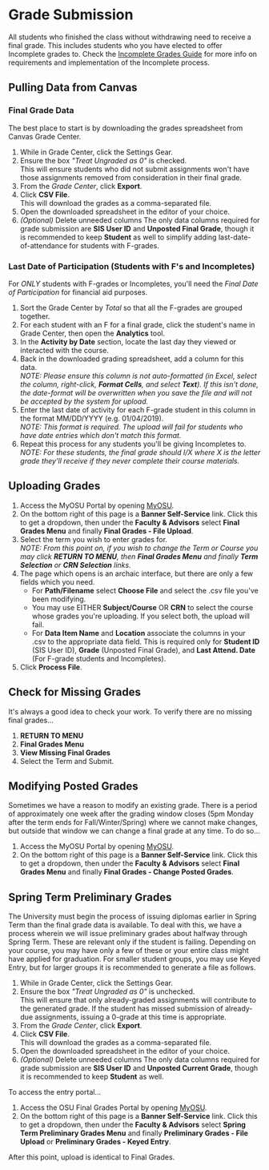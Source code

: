 # Grade Submission

All students who finished the class without withdrawing need to receive a final grade.  This includes students who you have elected to offer Incomplete grades to.  Check the [Incomplete Grades Guide](Incompletes.html) for more info on requirements and implementation of the Incomplete process.

## Pulling Data from Canvas

### Final Grade Data

The best place to start is by downloading the grades spreadsheet from Canvas Grade Center.

1. While in Grade Center, click the Settings Gear.
2. Ensure the box _"Treat Ungraded as 0"_ is checked.  
This will ensure students who did not submit assignments won't have those assignments removed from consideration in their final grade.
3. From the _Grade Center_, click **Export**.
4. Click **CSV File**.  
This will download the grades as a comma-separated file.
5. Open the downloaded spreadsheet in the editor of your choice. 
6. _(Optional)_ Delete unneeded columns
The only data columns required for grade submission are **SIS User ID** and **Unposted Final Grade**, though it is recommended to keep **Student** as well to simplify adding last-date-of-attendance for students with F-grades.

### Last Date of Participation (Students with F's and Incompletes)

For _ONLY_ students with F-grades or Incompletes, you'll need the _Final Date of Participation_ for financial aid purposes.

1. Sort the Grade Center by _Total_ so that all the F-grades are grouped together.
2. For each student with an F for a final grade, click the student's name in Grade Center, then open the **Analytics** tool.
3. In the **Activity by Date** section, locate the last day they viewed or interacted with the course.
4. Back in the downloaded grading spreadsheet, add a column for this data.  
_NOTE: Please ensure this column is not auto-formatted (in Excel, select the column, right-click, **Format Cells**, and select **Text**). If this isn't done, the date-format will be overwritten when you save the file and will not be accepted by the system for upload._
5. Enter the last date of activity for each F-grade student in this column in the format MM/DD/YYYY (e.g. 01/04/2019).  
_NOTE:  This format is required. The upload will fail for students who have date entries which don't match this format._
6. Repeat this process for any students you'll be giving Incompletes to.  
_NOTE: For these students, the final grade should I/X where X is the letter grade they'll receive if they never complete their course materials._

## Uploading Grades

1. Access the MyOSU Portal by opening [MyOSU](https://myosu.oregonstate.edu/). 
2. On the bottom right of this page is a **Banner Self-Service** link.  Click this to get a dropdown, then under the **Faculty & Advisors** select **Final Grades Menu** and finally **Final Grades - File Upload**.
3. Select the term you wish to enter grades for.  
_NOTE: From this point on, if you wish to change the Term or Course you may click **RETURN TO MENU**, then **Final Grades Menu** and finally **Term Selection** or **CRN Selection** links._
4. The page which opens is an archaic interface, but there are only a few fields which you need.
    - For **Path/Filename** select **Choose File** and select the .csv file you've been modifying.
    - You may use EITHER **Subject/Course** OR **CRN** to select the course whose grades you're uploading. If you select both, the upload will fail.
    - For **Data Item Name** and **Location** associate the columns in your .csv to the appropriate data field.  This is required only for **Student ID** (SIS User ID), **Grade** (Unposted Final Grade), and **Last Attend. Date** (For F-grade students and Incompletes).
5. Click **Process File**.

## Check for Missing Grades

It's always a good idea to check your work.  To verify there are no missing final grades...

1. **RETURN TO MENU**
2. **Final Grades Menu**
3. **View Missing Final Grades**
4. Select the Term and Submit.

## Modifying Posted Grades

Sometimes we have a reason to modify an existing grade.  There is a period of approximately one week after the grading window closes (5pm Monday after the term ends for Fall/Winter/Spring) where we cannot make changes, but outside that window we can change a final grade at any time. To do so...

1. Access the MyOSU Portal by opening [MyOSU](https://myosu.oregonstate.edu/). 
2. On the bottom right of this page is a **Banner Self-Service** link.  Click this to get a dropdown, then under the **Faculty & Advisors** select **Final Grades Menu** and finally **Final Grades - Change Posted Grades**.

## Spring Term Preliminary Grades

The University must begin the process of issuing diplomas earlier in Spring Term than the final grade data is available.  To deal with this, we have a process wherein we will issue preliminary grades about halfway through Spring Term.  These are relevant only if the student is failing. Depending on your course, you may have only a few of these or your entire class might have applied for graduation.  For smaller student groups, you may use Keyed Entry, but for larger groups it is recommended to generate a file as follows.

1. While in Grade Center, click the Settings Gear.
2. Ensure the box _"Treat Ungraded as 0"_ is unchecked.  
This will ensure that only already-graded assignments will contribute to the generated grade. If the student has missed submission of already-due assignments, issuing a 0-grade at this time is appropriate.
3. From the _Grade Center_, click **Export**.
4. Click **CSV File**.  
This will download the grades as a comma-separated file.
5. Open the downloaded spreadsheet in the editor of your choice. 
6. _(Optional)_ Delete unneeded columns
The only data columns required for grade submission are **SIS User ID** and **Unposted Current Grade**, though it is recommended to keep **Student** as well.

To access the entry portal...

1. Access the OSU Final Grades Portal by opening [MyOSU](https://myosu.oregonstate.edu/). 
2. On the bottom right of this page is a **Banner Self-Service** link.  Click this to get a dropdown, then under the **Faculty & Advisors** select **Spring Term Preliminary Grades Menu** and finally **Preliminary Grades - File Upload** or **Preliminary Grades - Keyed Entry**.

After this point, upload is identical to Final Grades.
